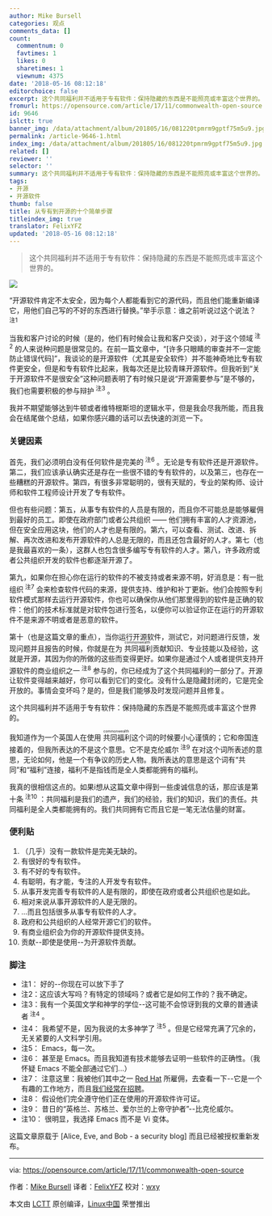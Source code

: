 ```yaml
---
author: Mike Bursell
categories: 观点
comments_data: []
count:
  commentnum: 0
  favtimes: 1
  likes: 0
  sharetimes: 1
  viewnum: 4375
date: '2018-05-16 08:12:18'
editorchoice: false
excerpt: 这个共同福利并不适用于专有软件：保持隐藏的东西是不能照亮或丰富这个世界的。
fromurl: https://opensource.com/article/17/11/commonwealth-open-source
id: 9646
islctt: true
banner_img: /data/attachment/album/201805/16/081220tpmrm9gptf75m5u9.jpg
permalink: /article-9646-1.html
index_img: /data/attachment/album/201805/16/081220tpmrm9gptf75m5u9.jpg.thumb.jpg
related: []
reviewer: ''
selector: ''
summary: 这个共同福利并不适用于专有软件：保持隐藏的东西是不能照亮或丰富这个世界的。
tags:
- 开源
- 开源软件
thumb: false
title: 从专有到开源的十个简单步骤
titleindex_img: true
translator: FelixYFZ
updated: '2018-05-16 08:12:18'
---
```



> 
> 这个共同福利并不适用于专有软件：保持隐藏的东西是不能照亮或丰富这个世界的。
> 
> 
> 


![](/data/attachment/album/201805/16/081220tpmrm9gptf75m5u9.jpg)


“开源软件肯定不太安全，因为每个人都能看到它的源代码，而且他们能重新编译它，用他们自己写的不好的东西进行替换。”举手示意：谁之前听说过这个说法？<sup> 注1</sup>


当我和客户讨论的时候（是的，他们有时候会让我和客户交谈），对于这个领域<sup> 注2</sup> 的人来说种问题是很常见的。在前一篇文章中，“[许多只眼睛的审查并不一定能防止错误代码]”，我谈论的是开源软件（尤其是安全软件）并不能神奇地比专有软件更安全，但是和专有软件比起来，我每次还是比较青睐开源软件。但我听到“关于开源软件不是很安全”这种问题表明了有时候只是说“开源需要参与”是不够的，我们也需要积极的参与辩护<sup> 注3</sup> 。


我并不期望能够达到牛顿或者维特根斯坦的逻辑水平，但是我会尽我所能，而且我会在结尾做个总结，如果你感兴趣的话可以去快速的浏览一下。


### 关键因素


首先，我们必须明白没有任何软件是完美的<sup> 注6</sup> 。无论是专有软件还是开源软件。第二，我们应该承认确实还是存在一些很不错的专有软件的，以及第三，也存在一些糟糕的开源软件。第四，有很多非常聪明的，很有天赋的，专业的架构师、设计师和软件工程师设计开发了专有软件。


但也有些问题：第五，从事专有软件的人员是有限的，而且你不可能总是能够雇佣到最好的员工。即使在政府部门或者公共组织 —— 他们拥有丰富的人才资源池，但在安全应用这块，他们的人才也是有限的。第六，可以查看、测试、改进、拆解、再次改进和发布开源软件的人总是无限的，而且还包含最好的人才。第七（也是我最喜欢的一条），这群人也包含很多编写专有软件的人才。第八，许多政府或者公共组织开发的软件也都逐渐开源了。


第九，如果你在担心你在运行的软件的不被支持或者来源不明，好消息是：有一批组织<sup> 注7</sup> 会来检查软件代码的来源，提供支持、维护和补丁更新。他们会按照专利软件模式那样去运行开源软件，你也可以确保你从他们那里得到的软件是正确的软件：他们的技术标准就是对软件包进行签名，以便你可以验证你正在运行的开源软件不是来源不明或者是恶意的软件。


第十（也是这篇文章的重点），当你运行开源软件，测试它，对问题进行反馈，发现问题并且报告的时候，你就是在为<ruby> 共同福利 <rt>  commonwealth </rt></ruby>贡献知识、专业技能以及经验，这就是开源，其因为你的所做的这些而变得更好。如果你是通过个人或者提供支持开源软件的商业组织之一<sup> 注8</sup> 参与的，你已经成为了这个共同福利的一部分了。开源让软件变得越来越好，你可以看到它们的变化。没有什么是隐藏封闭的，它是完全开放的。事情会变坏吗？是的，但是我们能够及时发现问题并且修复。


这个共同福利并不适用于专有软件：保持隐藏的东西是不能照亮或丰富这个世界的。


我知道作为一个英国人在使用<ruby> 共同福利 <rt>  commonwealth </rt></ruby>这个词的时候要小心谨慎的；它和帝国连接着的，但我所表达的不是这个意思。它不是克伦威尔<sup> 注9</sup> 在对这个词所表述的意思，无论如何，他是一个有争议的历史人物。我所表达的意思是这个词有“共同”和“福利”连接，福利不是指钱而是全人类都能拥有的福利。


我真的很相信这点的。如果i想从这篇文章中得到一些虔诚信息的话，那应该是第十条<sup> 注10</sup> ：共同福利是我们的遗产，我们的经验，我们的知识，我们的责任。共同福利是全人类都能拥有的。我们共同拥有它而且它是一笔无法估量的财富。


### 便利贴


1. （几乎）没有一款软件是完美无缺的。
2. 有很好的专有软件。
3. 有不好的专有软件。
4. 有聪明，有才能，专注的人开发专有软件。
5. 从事开发完善专有软件的人是有限的，即使在政府或者公共组织也是如此。
6. 相对来说从事开源软件的人是无限的。
7. …而且包括很多从事专有软件的人才。
8. 政府和公共组织的人经常开源它们的软件。
9. 有商业组织会为你的开源软件提供支持。
10. 贡献--即使是使用--为开源软件贡献。


### 脚注


* 注1： 好的--你现在可以放下手了
* 注2：这应该大写吗？有特定的领域吗？或者它是如何工作的？我不确定。
* 注3：我有一个英国文学和神学的学位--这可能不会惊讶到我的文章的普通读者<sup> 注4</sup> 。
* 注4： 我希望不是，因为我说的太多神学了<sup> 注5</sup> 。但是它经常充满了冗余的，无关紧要的人文科学引用。
* 注5： Emacs，每一次。
* 注6： 甚至是 Emacs。而且我知道有技术能够去证明一些软件的正确性。（我怀疑 Emacs 不能全部通过它们...）
* 注7： 注意这里：我被他们其中之一 [Red Hat](https://www.redhat.com/) 所雇佣，去查看一下--它是一个有趣的工作地方，而且[我们经常在招聘](https://www.redhat.com/en/jobs)。
* 注8： 假设他们完全遵守他们正在使用的开源软件许可证。
* 注9： 昔日的“英格兰、苏格兰、爱尔兰的上帝守护者”--比克伦威尔。
* 注10： 很明显，我选择 Emacs 而不是 Vi 变体。


这篇文章原载于 [Alice, Eve, and Bob - a security blog] 而且已经被授权重新发布。




---


via: <https://opensource.com/article/17/11/commonwealth-open-source>


作者：[Mike Bursell](https://opensource.com/users/mikecamel) 译者：[FelixYFZ](https://github.com/FelixYFZ) 校对：[wxy](https://github.com/wxy)


本文由 [LCTT](https://github.com/LCTT/TranslateProject) 原创编译，[Linux中国](https://linux.cn/) 荣誉推出